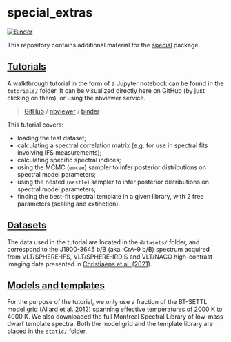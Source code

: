 # special_extras

[![Binder](https://mybinder.org/badge_logo.svg)](https://mybinder.org/v2/gh/VChristiaens/special_extras/master?filepath=binder%2Fwelcome.ipynb)


This repository contains additional material for the [special](https://github.com/VChristiaens/special) package.


## [Tutorials](./tutorials)

A walkthrough tutorial in the form of a Jupyter notebook can be found in the `tutorials/` folder. It can be visualized directly here on GitHub (by just clicking on them), or using the nbviewer service.

> [GitHub](./tutorials/walkthrough.ipynb) / [nbviewer](http://nbviewer.jupyter.org/github/VChristiaens/special_extras/blob/main/tutorials/walkthrough.ipynb) / [binder](https://mybinder.org/v2/gh/VChristiaens/special_extras/main?filepath=tutorials%2Fwalkthrough.ipynb)

This tutorial covers:

- loading the test dataset;
- calculating a spectral correlation matrix (e.g. for use in spectral fits involving IFS measurements);
- calculating specific spectral indices;
- using the MCMC (``emcee``) sampler to infer posterior distributions on spectral model parameters;
- using the nested (``nestle``) sampler to infer posterior distributions on spectral model parameters;
- finding the best-fit spectral template in a given library, with 2 free parameters (scaling and extinction).


## [Datasets](./datasets)

The data used in the tutorial are located in the `datasets/` folder, and correspond to the J1900-3645 b/B (aka. CrA-9 b/B) spectrum acquired from VLT/SPHERE-IFS, VLT/SPHERE-IRDIS and VLT/NACO high-contrast imaging data presented in [Christiaens et al. (2021)](https://ui.adsabs.harvard.edu/abs/2021MNRAS.502.6117C/abstract).


## [Models and templates](./static)

For the purpose of the tutorial, we only use a fraction of the BT-SETTL model grid [(Allard et al. 2012)](https://ui.adsabs.harvard.edu/abs/2012RSPTA.370.2765A/abstract) spanning effective temperatures of 2000 K to 4000 K. 
We also downloaded the full Montreal Spectral Library of low-mass dwarf template spectra.
Both the model grid and the template library are placed in the `static/` folder.